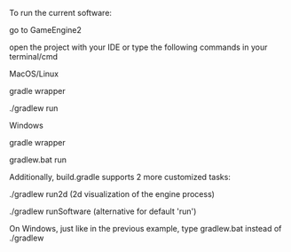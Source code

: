 To run the current software:

go to GameEngine2 

open the project with your IDE or type the following commands in your terminal/cmd


MacOS/Linux

gradle wrapper

./gradlew run


Windows

gradle wrapper

gradlew.bat run


Additionally, build.gradle supports 2 more customized tasks:

./gradlew run2d (2d visualization of the engine process)

./gradlew runSoftware (alternative for default 'run')


On Windows, just like in the previous example, type gradlew.bat instead of ./gradlew
